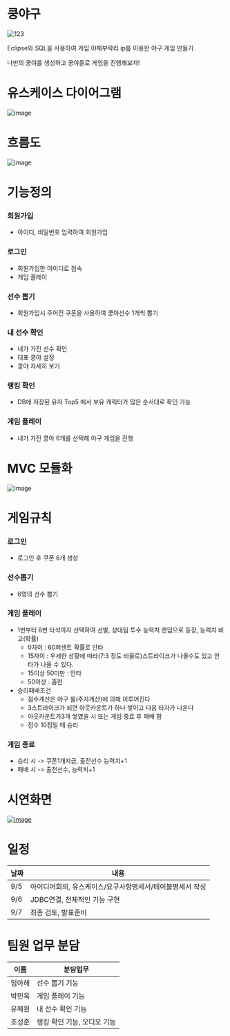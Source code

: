 # 쿵야구
![123](https://user-images.githubusercontent.com/112504376/189013458-935e3d57-942f-4b32-8aa7-0530903b5c7a.png)

Eclipse와 SQL을 사용하여 게임 야채부락리 ip를 이용한 야구 게임 만들기

나만의 쿵야를 생성하고 쿵야들로 게임을 진행해보자!


# 유스케이스 다이어그램
![image](https://user-images.githubusercontent.com/108922803/189009095-206a7ac1-c689-4f77-848d-8978d06b2f7d.png)

# 흐름도
![image](https://user-images.githubusercontent.com/108922803/189009198-be417a97-614f-4b5f-b68b-edd730ff24bd.png)

# 기능정의
### 회원가입
  * 아이디, 비밀번호 입력하여 회원가입
  
### 로그인
  * 회원가입한 아이디로 접속
  * 게임 플레이
  
### 선수 뽑기
  * 회원가입시 주어진 쿠폰을 사용하여 쿵야선수 1개씩 뽑기
  
### 내 선수 확인
  * 내가 가진 선수 확인
  * 대표 쿵야 설정
  * 쿵야 자세히 보기
  
### 랭킹 확인
  * DB에 저장된 유저 Top5 에서 보유 캐릭터가 많은 순서대로 확인 가능
  
### 게임 플레이
  * 내가 가진 쿵야 6개를 선택해 야구 게임을 진행

# MVC 모듈화
![image](https://user-images.githubusercontent.com/108922803/189009541-46187b27-4a08-4a97-bdb5-5575333b206e.png)

# 게임규칙
### 로그인
  * 로그인 후 쿠폰 6개 생성
  
### 선수뽑기
  * 6명의 선수 뽑기
  
### 게임 플레이
* 1번부터 6번 타석까지 선택하여 선발, 상대팀 투수 능력치 랜덤으로 등장, 능력치 비교(확률)
  * 0차이 : 60퍼센트 확률로 안타
  * 15차이 : 우세한 상황에 따라(7:3 정도 비율로)스트라이크가 나올수도 있고 안타가 나올 수 있다.
  * 15이상 50미만 : 안타
  * 50이상 : 홈런
* 승리패배조건
  * 점수계산은 야구 룰(주자계산)에 의해 이루어진다
  * 3스트라이크가 되면 아웃카운트가 하나 쌓이고 다음 타자가 나온다
  * 아웃카운트가3개 쌓였을 시 또는 게임 종료 후 패배 함
  * 점수 10점일 때 승리

### 게임 종료
  * 승리 시 -> 쿠폰1개지급, 출전선수 능력치+1
  * 패배 시 -> 출전선수, 능력치+1

# 시연화면
[![image](https://user-images.githubusercontent.com/104156881/189014927-d393ab41-47ad-47ab-85fe-2ec1755c0c54.png)](https://www.youtube.com/watch?v=RBp4r4_UO0k)


# 일정
날짜|내용
---|---|
9/5|아이디어회의,  유스케이스/요구사항명세서/테이블명세서 작성
9/6|JDBC연결, 전체적인 기능 구현
9/7|최종 검토, 발표준비

# 팀원 업무 분담
이름| 분담업무
---|---|
임아해|선수 뽑기 기능
박민욱|게임 플레이 기능
유혜원|내 선수 확인 기능
조성준|랭킹 확인 기능, 오디오 기능
